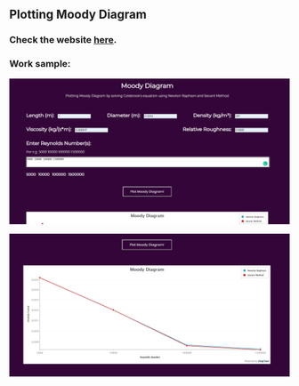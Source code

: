 ## Plotting Moody Diagram

### Check the website [here](http://moody-diagram.herokuapp.com/).

### Work sample:

![image1](images\MoodyDiagram1-Input.png)

![image1](images\MoodyDiagram2-Chart.png)
